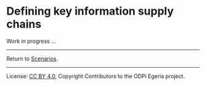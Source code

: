 <!-- SPDX-License-Identifier: CC-BY-4.0 -->
<!-- Copyright Contributors to the ODPi Egeria project. -->

# Defining key information supply chains

Work in progress ...

----
Return to [Scenarios](..).


----
License: [CC BY 4.0](https://creativecommons.org/licenses/by/4.0/),
Copyright Contributors to the ODPi Egeria project.
